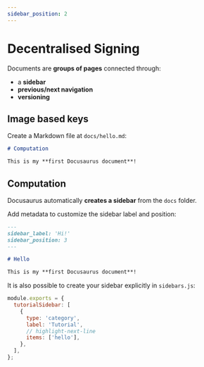 ```yaml
---
sidebar_position: 2
---
```


# Decentralised Signing  

Documents are **groups of pages** connected through:

- a **sidebar**
- **previous/next navigation**
- **versioning**

## Image based keys

Create a Markdown file at `docs/hello.md`:

```md title="docs/hello.md"
# Computation

This is my **first Docusaurus document**!
```

## Computation

Docusaurus automatically **creates a sidebar** from the `docs` folder.

Add metadata to customize the sidebar label and position:

```md title="docs/hello.md" {1-4}
---
sidebar_label: 'Hi!'
sidebar_position: 3
---

# Hello

This is my **first Docusaurus document**!
```

It is also possible to create your sidebar explicitly in `sidebars.js`:

```js title="sidebars.js"
module.exports = {
  tutorialSidebar: [
    {
      type: 'category',
      label: 'Tutorial',
      // highlight-next-line
      items: ['hello'],
    },
  ],
};
```
